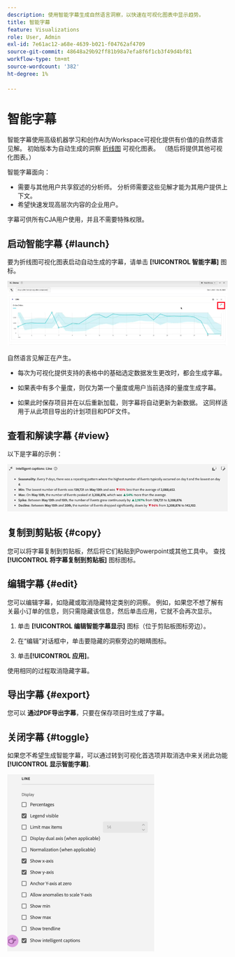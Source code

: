 ```yaml
---
description: 使用智能字幕生成自然语言洞察，以快速在可视化图表中显示趋势。
title: 智能字幕
feature: Visualizations
role: User, Admin
exl-id: 7e61ac12-a68e-4639-b021-f04762af4709
source-git-commit: 48648a29b92ff81b98a7efa8f6f1cb3f49d4bf81
workflow-type: tm+mt
source-wordcount: '382'
ht-degree: 1%

---
```


# 智能字幕

智能字幕使用高级机器学习和创作AI为Workspace可视化提供有价值的自然语言见解。 初始版本为自动生成的洞察 [折线图](line.md) 可视化图表。 （随后将提供其他可视化图表。）

智能字幕面向：

* 需要与其他用户共享叙述的分析师。 分析师需要这些见解才能为其用户提供上下文。
* 希望快速发现高层次内容的企业用户。

字幕可供所有CJA用户使用，并且不需要特殊权限。

## 启动智能字幕 {#launch}

要为折线图可视化图表启动自动生成的字幕，请单击 **[!UICONTROL 智能字幕]** 图标。

![启动智能字幕](assets/intell-caps-1.png)

自然语言见解正在产生。

* 每次为可视化提供支持的表格中的基础选定数据发生更改时，都会生成字幕。

* 如果表中有多个量度，则仅为第一个量度或用户当前选择的量度生成字幕。

* 如果此时保存项目并在以后重新加载，则字幕将自动更新为新数据。 这同样适用于从此项目导出的计划项目和PDF文件。

## 查看和解读字幕 {#view}

以下是字幕的示例：

![字幕](assets/captions.png)

## 复制到剪贴板 {#copy}

您可以将字幕复制到剪贴板，然后将它们粘贴到Powerpoint或其他工具中。 查找 **[!UICONTROL 将字幕复制到剪贴板]** 图标图标。

## 编辑字幕 {#edit}

您可以编辑字幕，如隐藏或取消隐藏特定类别的洞察。 例如，如果您不想了解有关最小订单的信息，则只需隐藏该信息，然后单击应用，它就不会再次显示。

1. 单击 **[!UICONTROL 编辑智能字幕显示]** 图标（位于剪贴板图标旁边）。

1. 在“编辑”对话框中，单击要隐藏的洞察旁边的眼睛图标。

1. 单击&#x200B;**[!UICONTROL 应用]**。

使用相同的过程取消隐藏字幕。

## 导出字幕 {#export}

您可以 **通过PDF导出字幕**，只要在保存项目时生成了字幕。

## 关闭字幕 {#toggle}

如果您不希望生成智能字幕，可以通过转到可视化首选项并取消选中来关闭此功能 **[!UICONTROL 显示智能字幕]**.

![题注设置](assets/toggle-captions.png)
